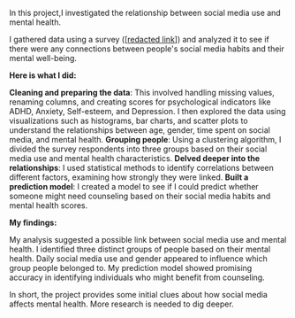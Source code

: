 In this project,I investigated the relationship between social media use and mental health.

I gathered data using a survey ([[redacted link](https://docs.google.com/forms/d/e/1FAIpQLSfXGqE6TCUntdD8vV00v_NLuZejYtLqkEDe6toleSnddBKoYA/viewform)]) and analyzed it to see if there were any connections between people's social media habits and their mental well-being.


**Here is what I did:**

**Cleaning and preparing the data**: This involved handling missing values, renaming columns, and creating scores for psychological indicators like ADHD, Anxiety, Self-esteem, and Depression. I then explored the data using visualizations such as histograms, bar charts, and scatter plots to understand the relationships between age, gender, time spent on social media, and mental health.
**Grouping people**: Using a clustering algorithm, I divided the survey respondents into three groups based on their social media use and mental health characteristics.
**Delved deeper into the relationships**: I used statistical methods to identify correlations between different factors, examining how strongly they were linked.
**Built a prediction model**: I created a model to see if I could predict whether someone might need counseling based on their social media habits and mental health scores.


**My findings:**

My analysis suggested a possible link between social media use and mental health.
I identified three distinct groups of people based on their mental health.
Daily social media use and gender appeared to influence which group people belonged to.
My prediction model showed promising accuracy in identifying individuals who might benefit from counseling.


In short, the project provides some initial clues about how social media affects mental health. More research is needed to dig deeper.
